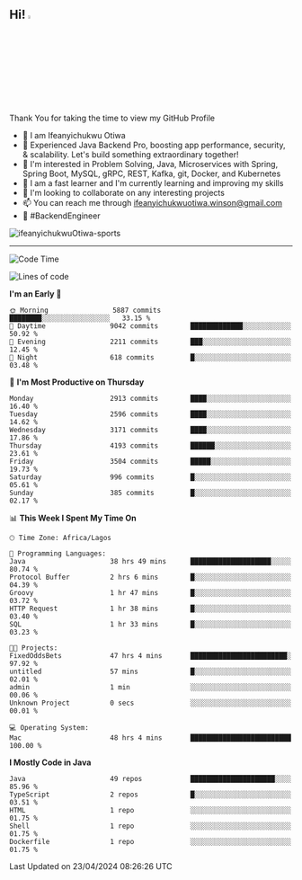 <!-- BLOG-POST-LIST:START --><!-- BLOG-POST-LIST:END -->

## Hi! <img src="https://media.giphy.com/media/hvRJCLFzcasrR4ia7z/giphy.gif" width="4%"> 

Thank You for taking the time to view my GitHub Profile

- 👋 I am Ifeanyichukwu Otiwa
- 🚀 Experienced Java Backend Pro, boosting app performance, security, & scalability. Let's build something extraordinary together!
- 👀 I'm interested in Problem Solving, Java, Microservices with Spring, Spring Boot, MySQL, gRPC, REST, Kafka, git, Docker, and Kubernetes
- 🌱 I am a fast learner and I'm currently learning and improving my skills
- 💞️ I'm looking to collaborate on any interesting projects
- 📫 You can reach me through ifeanyichukwuotiwa.winson@gmail.com
- 🚀 #BackendEngineer

<p align="left" marginTop="10px"> <img src="https://komarev.com/ghpvc/?username=ifeanyichukwuOtiwa-sports&label=Profile%20views&color=0e75b6&style=for-the-badge" alt="ifeanyichukwuOtiwa-sports" /> </p>

***

<!--START_SECTION:waka-->
![Code Time](http://img.shields.io/badge/Code%20Time-2%2C442%20hrs%2048%20mins-blue)

![Lines of code](https://img.shields.io/badge/From%20Hello%20World%20I%27ve%20Written-4.9%20million%20lines%20of%20code-blue)

**I'm an Early 🐤** 

```text
🌞 Morning                5887 commits        ████████░░░░░░░░░░░░░░░░░   33.15 % 
🌆 Daytime                9042 commits        █████████████░░░░░░░░░░░░   50.92 % 
🌃 Evening                2211 commits        ███░░░░░░░░░░░░░░░░░░░░░░   12.45 % 
🌙 Night                  618 commits         █░░░░░░░░░░░░░░░░░░░░░░░░   03.48 % 
```
📅 **I'm Most Productive on Thursday** 

```text
Monday                   2913 commits        ████░░░░░░░░░░░░░░░░░░░░░   16.40 % 
Tuesday                  2596 commits        ████░░░░░░░░░░░░░░░░░░░░░   14.62 % 
Wednesday                3171 commits        ████░░░░░░░░░░░░░░░░░░░░░   17.86 % 
Thursday                 4193 commits        ██████░░░░░░░░░░░░░░░░░░░   23.61 % 
Friday                   3504 commits        █████░░░░░░░░░░░░░░░░░░░░   19.73 % 
Saturday                 996 commits         █░░░░░░░░░░░░░░░░░░░░░░░░   05.61 % 
Sunday                   385 commits         █░░░░░░░░░░░░░░░░░░░░░░░░   02.17 % 
```


📊 **This Week I Spent My Time On** 

```text
🕑︎ Time Zone: Africa/Lagos

💬 Programming Languages: 
Java                     38 hrs 49 mins      ████████████████████░░░░░   80.74 % 
Protocol Buffer          2 hrs 6 mins        █░░░░░░░░░░░░░░░░░░░░░░░░   04.39 % 
Groovy                   1 hr 47 mins        █░░░░░░░░░░░░░░░░░░░░░░░░   03.72 % 
HTTP Request             1 hr 38 mins        █░░░░░░░░░░░░░░░░░░░░░░░░   03.40 % 
SQL                      1 hr 33 mins        █░░░░░░░░░░░░░░░░░░░░░░░░   03.23 % 

🐱‍💻 Projects: 
FixedOddsBets            47 hrs 4 mins       ████████████████████████░   97.92 % 
untitled                 57 mins             █░░░░░░░░░░░░░░░░░░░░░░░░   02.01 % 
admin                    1 min               ░░░░░░░░░░░░░░░░░░░░░░░░░   00.06 % 
Unknown Project          0 secs              ░░░░░░░░░░░░░░░░░░░░░░░░░   00.01 % 

💻 Operating System: 
Mac                      48 hrs 4 mins       █████████████████████████   100.00 % 
```

**I Mostly Code in Java** 

```text
Java                     49 repos            █████████████████████░░░░   85.96 % 
TypeScript               2 repos             █░░░░░░░░░░░░░░░░░░░░░░░░   03.51 % 
HTML                     1 repo              ░░░░░░░░░░░░░░░░░░░░░░░░░   01.75 % 
Shell                    1 repo              ░░░░░░░░░░░░░░░░░░░░░░░░░   01.75 % 
Dockerfile               1 repo              ░░░░░░░░░░░░░░░░░░░░░░░░░   01.75 % 
```




 Last Updated on 23/04/2024 08:26:26 UTC
<!--END_SECTION:waka-->

<!--
<p align="center">
![trophy](https://github-profile-trophy.vercel.app/?username=ifeanyichukwuOtiwa-sports&theme=onedark) (https://github.com/ryo-ma/github-profile-trophy)
</p>
-->

<!---
ifeanyi-otiwa/ifeanyi-otiwa is a ✨ special ✨ repository because its `README.md` (this file) appears on your GitHub profile.
You can click the Preview link to take a look at your changes.
--->
